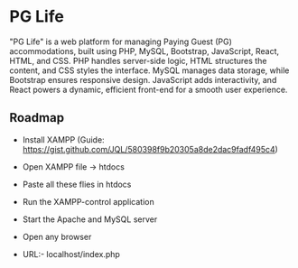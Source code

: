 # PG Life

"PG Life" is a web platform for managing Paying Guest (PG) accommodations, built using PHP, MySQL, Bootstrap, JavaScript, React, HTML, and CSS. PHP handles server-side logic, HTML structures the content, and CSS styles the interface. MySQL manages data storage, while Bootstrap ensures responsive design. JavaScript adds interactivity, and React powers a dynamic, efficient front-end for a smooth user experience.


## Roadmap

- Install XAMPP (Guide: https://gist.github.com/JQL/580398f9b20305a8de2dac9fadf495c4)

- Open XAMPP file -> htdocs

- Paste all these flies in htdocs

- Run the XAMPP-control application

- Start the Apache and MySQL server

- Open any browser

- URL:- localhost/index.php



